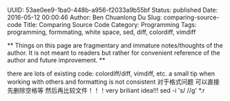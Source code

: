 UUID: 53ae0ee9-1ba0-448b-a956-f2033a9b55bf
Status: published
Date: 2016-05-12 00:00:46
Author: Ben Chuanlong Du
Slug: comparing-source-code
Title: Comparing Source Code
Category: Programming
Tags: programming, formmating, white space, sed, diff, colordiff, vimdiff

**
Things on this page are
fragmentary and immature notes/thoughts of the author.
It is not meant to readers
but rather for convenient reference of the author and future improvement.
**

there are lots of existing code: colordiff/diff, vimdiff, etc.
a small tip when working with others and formatting is not consistent
对于格式问题 可以直接先删除空格等 然后再比较文件！！！very briliant idea!!! sed -i 's/ //g' *.r
